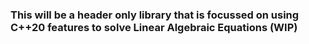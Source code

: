 ### This will be a header only library that is focussed on using C++20 features to solve Linear Algebraic Equations (WIP)
